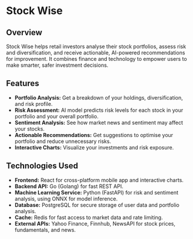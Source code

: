 # Stock Wise

## Overview
Stock Wise helps retail investors analyse their stock portfolios, assess risk and diversification, and receive actionable, AI-powered recommendations for improvement. It combines finance and technology to empower users to make smarter, safer investment decisions.

## Features

- **Portfolio Analysis:** Get a breakdown of your holdings, diversification, and risk profile.
- **Risk Assessment:** AI model predicts risk levels for each stock in your portfolio and your overall portfolio.
- **Sentiment Analysis:** See how market news and sentiment may affect your stocks.
- **Actionable Recommendations:** Get suggestions to optimise your portfolio and reduce unnecessary risks.
- **Interactive Charts:** Visualize your investments and risk exposure.

## Technologies Used

- **Frontend:** React for cross-platform mobile app and interactive charts.
- **Backend API:** Go (Golang) for fast REST API.
- **Machine Learning Service:** Python (FastAPI) for risk and sentiment analysis, using ONNX for model inference.
- **Database:** PostgreSQL for secure storage of user data and portfolio analysis.
- **Cache:** Redis for fast access to market data and rate limiting.
- **External APIs:** Yahoo Finance, Finnhub, NewsAPI for stock prices, fundamentals, and news.
